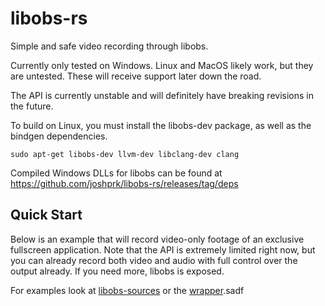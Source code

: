# libobs-rs

Simple and safe video recording through libobs.

Currently only tested on Windows. Linux and MacOS likely work, but they are untested. These will receive support later down the road.

The API is currently unstable and will definitely have breaking revisions in the future.

To build on Linux, you must install the libobs-dev package, as well as the bindgen dependencies.
```
sudo apt-get libobs-dev llvm-dev libclang-dev clang
```

Compiled Windows DLLs for libobs can be found at https://github.com/joshprk/libobs-rs/releases/tag/deps

## Quick Start

Below is an example that will record video-only footage of an exclusive fullscreen application. Note that the API is extremely limited right now, but you can already record both video and audio with full control over the output already. If you need more, libobs is exposed.

For examples look at [libobs-sources](./libobs-sources/README.md) or the [wrapper](./libobs-wrapper/README.md).sadf
